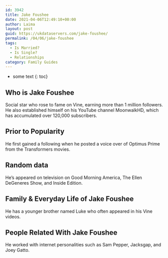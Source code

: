 ```yaml
---
id: 3942
title: Jake Foushee
date: 2021-04-06T12:49:10+00:00
author: Laima
layout: post
guid: https://ukdataservers.com/jake-foushee/
permalink: /04/06/jake-foushee
tags:
  - Is Married?
  - Is Single?
  - Relationships
category: Family Guides
---
```


* some text
{: toc}


## Who is Jake Foushee
                  
                  
                  
Social star who rose to fame on Vine, earning more than 1 million followers. He also established himself on his YouTube channel MoonwalkHD, which has accumulated over 120,000 subscribers.  
                  
              
            
              
            
                
                
                
## Prior to Popularity
                  
                  
                  
He first gained a following when he posted a voice over of Optimus Prime from the Transformers movies. 
                  
              
            
              
            
                
                
                
## Random data
                  
                  
                  
He&#8217;s appeared on television on Good Morning America, The Ellen DeGeneres Show, and Inside Edition.
                  
              
            
              
            
                
                
                
## Family & Everyday Life of Jake Foushee
                  
                  
                  
He has a younger brother named Luke who often appeared in his Vine videos. 
                  
              
            
              
            
                
                
                
## People Related With Jake Foushee
                  
                  
                  
He worked with internet personalities such as Sam Pepper, Jacksgap, and Joey Gatto.
                  
              
            
              
            
                
              
            
              
              
            
            
              
            
          
          
          
